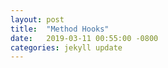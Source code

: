 ```yaml
---
layout: post
title:  "Method Hooks"
date:   2019-03-11 00:55:00 -0800
categories: jekyll update
---
```


